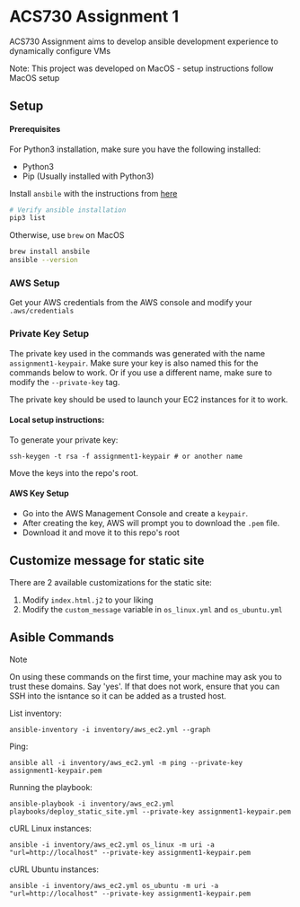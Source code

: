 # ACS730 Assignment 1

ACS730 Assignment aims to develop ansible development experience to dynamically configure VMs

Note: This project was developed on MacOS - setup instructions follow MacOS setup

## Setup

#### Prerequisites
For Python3 installation, make sure you have the following installed:
- Python3
- Pip (Usually installed with Python3)

Install `ansbile` with the instructions from [here](https://docs.ansible.com/ansible/latest/installation_guide/intro_installation.html)

```bash
# Verify ansible installation
pip3 list
```

Otherwise, use `brew` on MacOS

```bash
brew install ansbile
ansible --version
```

### AWS Setup

Get your AWS credentials from the AWS console and modify your `.aws/credentials`

### Private Key Setup

The private key used in the commands was generated with the name `assignment1-keypair`. Make sure your key is also named this for the commands below to work. Or if you use a different name, make sure to modify the `--private-key` tag.

The private key should be used to launch your EC2 instances for it to work.

#### Local setup instructions:

To generate your private key:
```
ssh-keygen -t rsa -f assignment1-keypair # or another name
```

Move the keys into the repo's root.

#### AWS Key Setup

- Go into the AWS Management Console and create a `keypair`.
- After creating the key, AWS will prompt you to download the `.pem` file.
- Download it and move it to this repo's root

## Customize message for static site

There are 2 available customizations for the static site:

1. Modify `index.html.j2` to your liking
2. Modify the `custom_message` variable in `os_linux.yml` and `os_ubuntu.yml` 

## Asible Commands

> [!NOTE]
> On using these commands on the first time, your machine may ask you to trust these domains. Say 'yes'. If that does not work, ensure that you can SSH into the isntance so it can be added as a trusted host.

List inventory:
```
ansible-inventory -i inventory/aws_ec2.yml --graph
```

Ping:
```
ansible all -i inventory/aws_ec2.yml -m ping --private-key assignment1-keypair.pem
```

Running the playbook:
```
ansible-playbook -i inventory/aws_ec2.yml playbooks/deploy_static_site.yml --private-key assignment1-keypair.pem
```

cURL Linux instances:
```
ansible -i inventory/aws_ec2.yml os_linux -m uri -a "url=http://localhost" --private-key assignment1-keypair.pem
```

cURL Ubuntu instances:
```
ansible -i inventory/aws_ec2.yml os_ubuntu -m uri -a "url=http://localhost" --private-key assignment1-keypair.pem
```
